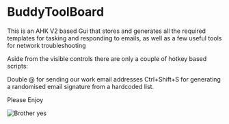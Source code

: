 # BuddyToolBoard

This is an AHK V2 based Gui that stores and generates all the required templates for tasking and responding to emails, as well as a few useful tools for network troubleshooting

Aside from the visible controls there are only a couple of hotkey based scripts:

Double @ for sending our work email addresses
Ctrl+Shift+S for generating a randomised email signature from a hardcoded list.

Please Enjoy

![Brother yes](https://github.com/user-attachments/assets/ed9e34e1-94eb-4af7-b8a4-8f48fcc15dc0)
